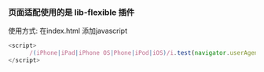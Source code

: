 ### 页面适配使用的是 lib-flexible 插件
使用方式:
在index.html 添加javascript
```javascript
<script>
      /(iPhone|iPad|iPhone OS|Phone|iPod|iOS)/i.test(navigator.userAgent)&&(head=document.getElementsByTagName('head'),viewport=document.createElement('meta'),viewport.name='viewport',viewport.content='target-densitydpi=device-dpi, width=480px, user-scalable=no',head.length>0&&head[head.length-1].appendChild(viewport));
</script>
```
